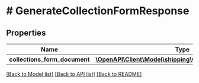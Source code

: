 # # GenerateCollectionFormResponse

## Properties

Name | Type | Description | Notes
------------ | ------------- | ------------- | -------------
**collections_form_document** | [**\OpenAPI\Client\Model\shipping\CollectionsFormDocument**](CollectionsFormDocument.md) |  | [optional]

[[Back to Model list]](../../README.md#models) [[Back to API list]](../../README.md#endpoints) [[Back to README]](../../README.md)
